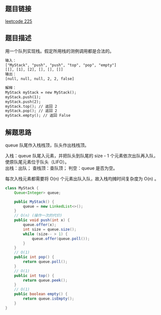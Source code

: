 ## 题目链接

[leetcode 225](https://leetcode.cn/problems/implement-stack-using-queues/)

## 题目描述

用一个队列实现栈。假定所用栈的测例调用都是合法的。

```html
输入：
["MyStack", "push", "push", "top", "pop", "empty"]
[[], [1], [2], [], [], []]
输出：
[null, null, null, 2, 2, false]

解释：
MyStack myStack = new MyStack();
myStack.push(1);
myStack.push(2);
myStack.top(); // 返回 2
myStack.pop(); // 返回 2
myStack.empty(); // 返回 False
```

## 解题思路

queue 队尾作入栈栈顶，队头作出栈栈顶。  

入栈：queue 队尾入元素，并把队头到队尾的 size - 1 个元素依次出队再入队，使原队尾元素位于队头（LIFO）。  
出栈：出队；
查栈顶：查队顶；
判空：queue 是否为空。

每次入栈元素都需要将 O(n) 个元素出队入队，故入栈均摊时间复杂度为 O(n) 。

```java
class MyStack {
    Queue<Integer> queue;

    public MyStack() {
        queue = new LinkedList<>();
    }
    // O(n) (操作一次的代价)  
    public void push(int x) {
        queue.offer(x);
        int size = queue.size();
        while (size-- > 1) {
            queue.offer(queue.poll());
        }
    }
    // O(1)
    public int pop() {
        return queue.poll();
    }
    // O(1)
    public int top() {
        return queue.peek();
    }
    // O(1)
    public boolean empty() {
        return queue.isEmpty();
    }
}
```

